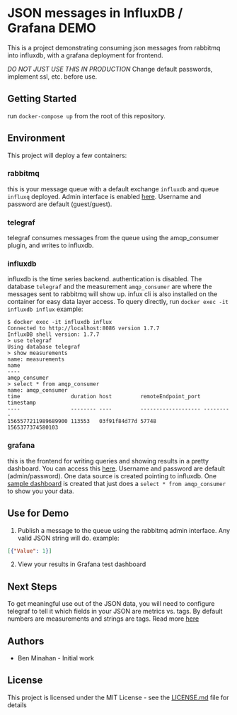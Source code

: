 # JSON messages in InfluxDB / Grafana DEMO

This is a project demonstrating consuming json messages from rabbitmq into influxdb, with a grafana deployment for frontend.

*DO NOT JUST USE THIS IN PRODUCTION* Change default passwords, implement ssl, etc. before use.

## Getting Started

run `docker-compose up` from the root of this repository.

## Environment

This project will deploy a few containers:

### rabbitmq

this is your message queue with a default exchange `influxdb` and queue `influxq` deployed. Admin interface is enabled [here](http://localhost:15672). Username and password are default (guest/guest).

### telegraf

telegraf consumes messages from the queue using the amqp_consumer plugin, and writes to influxdb.

### influxdb

influxdb is the time series backend. authentication is disabled. The database `telegraf` and the measurement `amqp_consumer` are where the messages sent to rabbitmq will show up. infux cli is also installed on the container for easy data layer access. To query directly, run `docker exec -it influxdb influx` example:

```shell
$ docker exec -it influxdb influx
Connected to http://localhost:8086 version 1.7.7
InfluxDB shell version: 1.7.7
> use telegraf
Using database telegraf
> show measurements
name: measurements
name
----
amqp_consumer
> select * from amqp_consumer
name: amqp_consumer
time                duration host         remoteEndpoint_port timestamp
----                -------- ----         ------------------- ---------
1565577211989689900 113553   03f91f84d77d 57748               1565377374580103
```

### grafana
this is the frontend for writing queries and showing results in a pretty dashboard. You can access this [here](http://localhost:3000). Username and password are default (admin/password). One data source is created pointing to influxdb. One [sample dashboard](http://localhost:3000/d/mt6nBMdWz/test-zipkin-data-dashboard?orgId=1) is created that just does a `select * from amqp_consumer` to show you your data.

## Use for Demo

1. Publish a message to the queue using the rabbitmq admin interface. Any valid JSON string will do. example:
```json
[{"Value": 1}]
```
2. View your results in Grafana test dashboard

## Next Steps

To get meaningful use out of the JSON data, you will need to configure telegraf to tell it which fields in your JSON are metrics vs. tags. By default numbers are measurements and strings are tags. Read more [here](https://github.com/influxdata/telegraf/tree/master/plugins/parsers/json)

## Authors

- Ben Minahan - Initial work

## License

This project is licensed under the MIT License - see the [LICENSE.md](LICENSE.md) file for details
